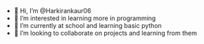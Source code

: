 - 👋 Hi, I’m @Harkirankaur06
- 👀 I’m interested in learning more in programming
- 🌱 I’m currently at school and learning basic python
- 💞️ I’m looking to collaborate on projects and learning from them


<!---
Harkirankaur06/Harkirankaur06 is a ✨ special ✨ repository because its `README.md` (this file) appears on your GitHub profile.
You can click the Preview link to take a look at your changes.
--->
